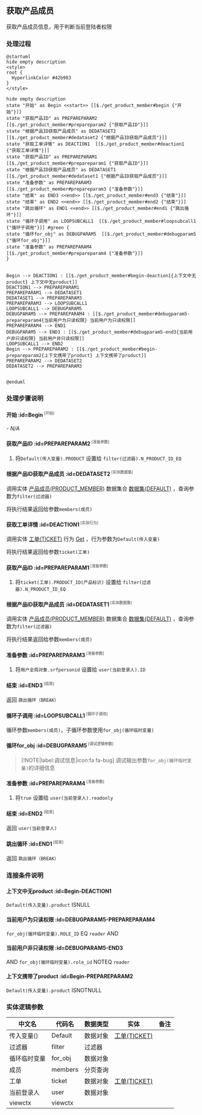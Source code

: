 ## 获取产品成员 <!-- {docsify-ignore-all} -->

   获取产品成员信息，用于判断当前登陆者权限

### 处理过程

```plantuml
@startuml
hide empty description
<style>
root {
  HyperlinkColor #42b983
}
</style>

hide empty description
state "开始" as Begin <<start>> [[$./get_product_member#begin {"开始"}]]
state "获取产品ID" as PREPAREPARAM2  [[$./get_product_member#prepareparam2 {"获取产品ID"}]]
state "根据产品ID获取产品成员" as DEDATASET2  [[$./get_product_member#dedataset2 {"根据产品ID获取产品成员"}]]
state "获取工单详情" as DEACTION1  [[$./get_product_member#deaction1 {"获取工单详情"}]]
state "获取产品ID" as PREPAREPARAM1  [[$./get_product_member#prepareparam1 {"获取产品ID"}]]
state "根据产品ID获取产品成员" as DEDATASET1  [[$./get_product_member#dedataset1 {"根据产品ID获取产品成员"}]]
state "准备参数" as PREPAREPARAM3  [[$./get_product_member#prepareparam3 {"准备参数"}]]
state "结束" as END3 <<end>> [[$./get_product_member#end3 {"结束"}]]
state "结束" as END2 <<end>> [[$./get_product_member#end2 {"结束"}]]
state "跳出循环" as END1 <<end>> [[$./get_product_member#end1 {"跳出循环"}]]
state "循环子调用" as LOOPSUBCALL1  [[$./get_product_member#loopsubcall1 {"循环子调用"}]] #green {
state "循环for_obj" as DEBUGPARAM5  [[$./get_product_member#debugparam5 {"循环for_obj"}]]
state "准备参数" as PREPAREPARAM4  [[$./get_product_member#prepareparam4 {"准备参数"}]]
}


Begin --> DEACTION1 : [[$./get_product_member#begin-deaction1{上下文中无product} 上下文中无product]]
DEACTION1 --> PREPAREPARAM1
PREPAREPARAM1 --> DEDATASET1
DEDATASET1 --> PREPAREPARAM3
PREPAREPARAM3 --> LOOPSUBCALL1
LOOPSUBCALL1 --> DEBUGPARAM5
DEBUGPARAM5 --> PREPAREPARAM4 : [[$./get_product_member#debugparam5-prepareparam4{当前用户为只读权限} 当前用户为只读权限]]
PREPAREPARAM4 --> END1
DEBUGPARAM5 --> END3 : [[$./get_product_member#debugparam5-end3{当前用户非只读权限} 当前用户非只读权限]]
LOOPSUBCALL1 --> END2
Begin --> PREPAREPARAM2 : [[$./get_product_member#begin-prepareparam2{上下文携带了product} 上下文携带了product]]
PREPAREPARAM2 --> DEDATASET2
DEDATASET2 --> PREPAREPARAM3


@enduml
```


### 处理步骤说明

#### 开始 :id=Begin<sup class="footnote-symbol"> <font color=gray size=1>[开始]</font></sup>



*- N/A*
#### 获取产品ID :id=PREPAREPARAM2<sup class="footnote-symbol"> <font color=gray size=1>[准备参数]</font></sup>



1. 将`Default(传入变量).PRODUCT` 设置给  `filter(过滤器).N_PRODUCT_ID_EQ`

#### 根据产品ID获取产品成员 :id=DEDATASET2<sup class="footnote-symbol"> <font color=gray size=1>[实体数据集]</font></sup>



调用实体 [产品成员(PRODUCT_MEMBER)](module/ProdMgmt/product_member.md) 数据集合 [数据集(DEFAULT)](module/ProdMgmt/product_member#数据集合) ，查询参数为`filter(过滤器)`

将执行结果返回给参数`members(成员)`

#### 获取工单详情 :id=DEACTION1<sup class="footnote-symbol"> <font color=gray size=1>[实体行为]</font></sup>



调用实体 [工单(TICKET)](module/ProdMgmt/ticket.md) 行为 [Get](module/ProdMgmt/ticket#行为) ，行为参数为`Default(传入变量)`

将执行结果返回给参数`ticket(工单)`

#### 获取产品ID :id=PREPAREPARAM1<sup class="footnote-symbol"> <font color=gray size=1>[准备参数]</font></sup>



1. 将`ticket(工单).PRODUCT_ID(产品标识)` 设置给  `filter(过滤器).N_PRODUCT_ID_EQ`

#### 根据产品ID获取产品成员 :id=DEDATASET1<sup class="footnote-symbol"> <font color=gray size=1>[实体数据集]</font></sup>



调用实体 [产品成员(PRODUCT_MEMBER)](module/ProdMgmt/product_member.md) 数据集合 [数据集(DEFAULT)](module/ProdMgmt/product_member#数据集合) ，查询参数为`filter(过滤器)`

将执行结果返回给参数`members(成员)`

#### 准备参数 :id=PREPAREPARAM3<sup class="footnote-symbol"> <font color=gray size=1>[准备参数]</font></sup>



1. 将`用户全局对象.srfpersonid` 设置给  `user(当前登录人).ID`

#### 结束 :id=END3<sup class="footnote-symbol"> <font color=gray size=1>[结束]</font></sup>



返回 `跳出循环（BREAK）`

#### 循环子调用 :id=LOOPSUBCALL1<sup class="footnote-symbol"> <font color=gray size=1>[循环子调用]</font></sup>



循环参数`members(成员)`，子循环参数使用`for_obj(循环临时变量)`
#### 循环for_obj :id=DEBUGPARAM5<sup class="footnote-symbol"> <font color=gray size=1>[调试逻辑参数]</font></sup>



> [!NOTE|label:调试信息|icon:fa fa-bug]
> 调试输出参数`for_obj(循环临时变量)`的详细信息


#### 准备参数 :id=PREPAREPARAM4<sup class="footnote-symbol"> <font color=gray size=1>[准备参数]</font></sup>



1. 将`true` 设置给  `user(当前登录人).readonly`

#### 结束 :id=END2<sup class="footnote-symbol"> <font color=gray size=1>[结束]</font></sup>



返回 `user(当前登录人)`

#### 跳出循环 :id=END1<sup class="footnote-symbol"> <font color=gray size=1>[结束]</font></sup>



返回 `跳出循环（BREAK）`


### 连接条件说明
#### 上下文中无product :id=Begin-DEACTION1

`Default(传入变量).product` ISNULL
#### 当前用户为只读权限 :id=DEBUGPARAM5-PREPAREPARAM4

`for_obj(循环临时变量).ROLE_ID` EQ `reader` AND 
#### 当前用户非只读权限 :id=DEBUGPARAM5-END3

 AND `for_obj(循环临时变量).role_id` NOTEQ `reader`
#### 上下文携带了product :id=Begin-PREPAREPARAM2

`Default(传入变量).product` ISNOTNULL


### 实体逻辑参数

|    中文名   |    代码名    |  数据类型    |  实体   |备注 |
| --------| --------| -------- | -------- | --------   |
|传入变量(<i class="fa fa-check"/></i>)|Default|数据对象|[工单(TICKET)](module/ProdMgmt/ticket.md)||
|过滤器|filter|过滤器|||
|循环临时变量|for_obj|数据对象|||
|成员|members|分页查询|||
|工单|ticket|数据对象|[工单(TICKET)](module/ProdMgmt/ticket.md)||
|当前登录人|user|数据对象|||
|viewctx|viewctx||||
